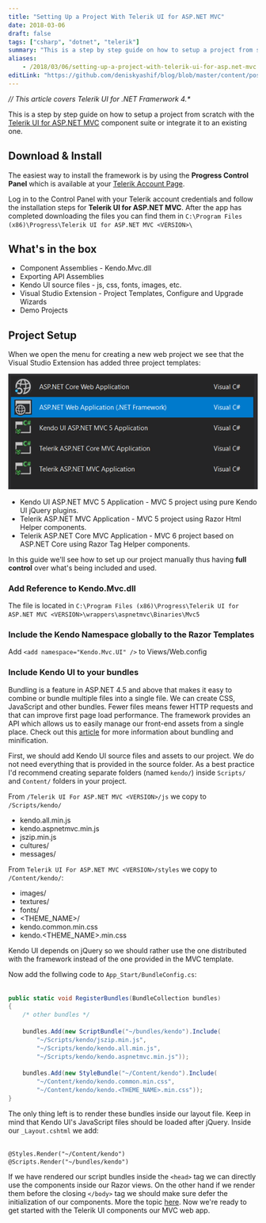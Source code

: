 ```yaml
---
title: "Setting Up a Project With Telerik UI for ASP.NET MVC"
date: 2018-03-06
draft: false
tags: ["csharp", "dotnet", "telerik"]
summary: "This is a step by step guide on how to setup a project from scratch with the Telerik UI for ASP.NET MVC component suite or integrate it to an existing one."
aliases: 
    - /2018/03/06/setting-up-a-project-with-telerik-ui-for-asp.net-mvc
editLink: "https://github.com/deniskyashif/blog/blob/master/content/posts/2018-03-06-telerik-ui-for-aspnet-mvc.md"
---
```


_// This article covers Telerik UI for .NET Framerwork 4.*_

This is a step by step guide on how to setup a project from scratch with the [Telerik UI for ASP.NET MVC](https://www.telerik.com/aspnet-mvc) component suite or integrate it to an existing one.

## Download & Install

The easiest way to install the framework is by using the **Progress Control Panel** which is available at your [Telerik Account Page](https://www.telerik.com/account/).

Log in to the Control Panel with your Telerik account credentials and follow the installation steps for **Telerik UI for ASP.NET MVC**. After the app has completed downloading the files you can find them in ```C:\Program Files (x86)\Progress\Telerik UI for ASP.NET MVC <VERSION>\```



## What's in the box
* Component Assemblies - Kendo.Mvc.dll
* Exporting API Assemblies
* Kendo UI source files - js, css, fonts, images, etc.
* Visual Studio Extension - Project Templates, Configure and Upgrade Wizards
* Demo Projects

## Project Setup

When we open the menu for creating a new web project we see that the Visual Studio Extension has added three project templates: 
 
![Visual Studio](/images/posts/2018-03-06-telerik-ui-for-aspnet/kendo-vs-project.png "Project Wizard")
 

* Kendo UI ASP.NET MVC 5 Application - MVC 5 project using pure Kendo UI jQuery plugins.
* Telerik ASP.NET MVC Application - MVC 5 project using Razor Html Helper components.
* Telerik ASP.NET Core MVC Application - MVC 6 project based on ASP.NET Core using Razor Tag Helper components.
 
In this guide we'll see how to set up our project manually thus having **full control** over what's being included and used.

### Add Reference to Kendo.Mvc.dll

The file is located in ```C:\Program Files (x86)\Progress\Telerik UI for ASP.NET MVC <VERSION>\wrappers\aspnetmvc\Binaries\Mvc5```
 
### Include the Kendo Namespace globally to the Razor Templates

Add `<add namespace="Kendo.Mvc.UI" />` to Views/Web.config

### Include Kendo UI to your bundles

Bundling is a feature in ASP.NET 4.5 and above that makes it easy to combine or bundle multiple files into a single file. We can create CSS, JavaScript and other bundles. Fewer files means fewer HTTP requests and that can improve first page load performance. The framework provides an API which allows us to easily manage our front-end assets from a single place. Check out this [article](https://docs.microsoft.com/en-us/aspnet/mvc/overview/performance/bundling-and-minification) for more information about bundling and minification.

First, we should add Kendo UI source files and assets to our project. We do not need everything that is provided in the source folder. As a best practice I'd recommend creating separate folders (named `kendo/`) inside `Scripts/` and `Content/` folders in your project.  


From ```/Telerik UI For ASP.NET MVC <VERSION>/js``` we copy to ```/Scripts/kendo/```
* kendo.all.min.js
* kendo.aspnetmvc.min.js
* jszip.min.js
* cultures/
* messages/

From ```Telerik UI For ASP.NET MVC <VERSION>/styles``` we copy to ```/Content/kendo/```:
* images/
* textures/
* fonts/
* <THEME_NAME>/
* kendo.common.min.css
* kendo.<THEME_NAME>.min.css

Kendo UI depends on jQuery so we should rather use the one distributed with the framework instead of the one provided in the MVC template.  

 Now add the follwing code to ```App_Start/BundleConfig.cs```: 
 
```csharp

public static void RegisterBundles(BundleCollection bundles)
{     
    /* other bundles */
    
    bundles.Add(new ScriptBundle("~/bundles/kendo").Include(
        "~/Scripts/kendo/jszip.min.js",
        "~/Scripts/kendo/kendo.all.min.js",
        "~/Scripts/kendo/kendo.aspnetmvc.min.js"));

    bundles.Add(new StyleBundle("~/Content/kendo").Include(
        "~/Content/kendo/kendo.common.min.css",
        "~/Content/kendo/kendo.<THEME_NAME>.min.css"));       
}

```

 The only thing left is to render these bundles inside our layout file. Keep in mind that Kendo UI's JavaScript files should be loaded after jQuery. Inside our ```_Layout.cshtml``` we add:
 
```cshtml

@Styles.Render("~/Content/kendo")
@Scripts.Render("~/bundles/kendo")

```

If we have rendered our script bundles inside the ```<head>``` tag we can directly use the components inside our Razor views. On the other hand if we render them before the closing ```</body>``` tag we should make sure defer the initialization of our components. More the topic [here](https://docs.telerik.com/aspnet-mvc/getting-started/fundamentals#configuration-Deferring). Now we're ready to get started with the Telerik UI components our MVC web app.
